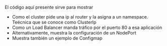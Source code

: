 El código aquí presente sirve para mostrar

- Como el cluster pide una ip al router y la asigna a un namespace. Teécnica que se conoce como ClusterIp
- Como un Load Balancer manda tráfico por el puerto 80 a esa aplicación
- Alternativamente, muestra la configuración de un NodePort
- Muestra también un ejemplo de Configmap